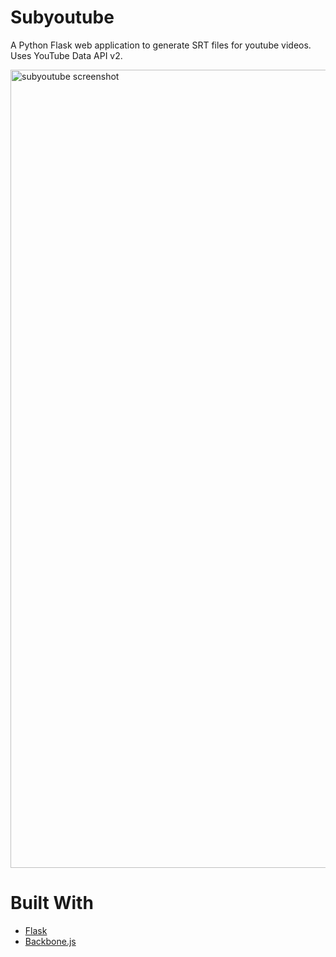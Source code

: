 # Subyoutube
A Python Flask web application to generate SRT files for youtube videos. Uses YouTube Data API v2. 

<img width="1277" alt="subyoutube screenshot" src="https://user-images.githubusercontent.com/1827606/46258389-7198b200-c48f-11e8-8581-a0cc3eb37d0b.png">


# Built With
*   [Flask](http://flask.pocoo.org/)
*   [Backbone.js](http://backbonejs.org/)

